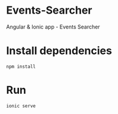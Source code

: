 # Events-Searcher

Angular &amp; Ionic app - Events Searcher

# Install dependencies

`npm install`

# Run

`ionic serve`
